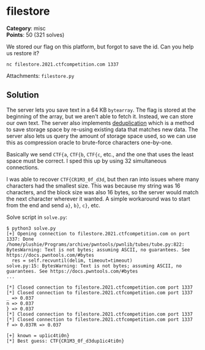 # filestore

**Category**: misc \
**Points**: 50 (321 solves)

We stored our flag on this platform, but forgot to save the id. Can you help us
restore it?

```
nc filestore.2021.ctfcompetition.com 1337
```

Attachments: `filestore.py`

## Solution

The server lets you save text in a 64 KB `bytearray`. The flag is stored at the
beginning of the array, but we aren't able to fetch it. Instead, we can store
our own text. The server also implements
[deduplication](https://en.wikipedia.org/wiki/Data_deduplication) which is a
method to save storage space by re-using existing data that matches new data.
The server also lets us query the amount of storage space used, so we can use
this as compression oracle to brute-force characters one-by-one.

Basically we send `CTF{a`, `CTF{b`, `CTF{c`, etc., and the one that uses the
least space must be correct. I sped this up by using 32 simultaneous
connections.

I was able to recover `CTF{CR1M3_0f_d3d`, but then ran into issues where many
characters had the smallest size. This was because my string was 16 characters,
and the block size was also 16 bytes, so the server would match the next
character wherever it wanted. A simple workaround was to start from the end and
send `a}`, `b}`, `c}`, etc.

Solve script in `solve.py`:

```
$ python3 solve.py
[+] Opening connection to filestore.2021.ctfcompetition.com on port 1337: Done
/home/plushie/Programs/archive/pwntools/pwnlib/tubes/tube.py:822: BytesWarning: Text is not bytes; assuming ASCII, no guarantees. See https://docs.pwntools.com/#bytes
  res = self.recvuntil(delim, timeout=timeout)
solve.py:15: BytesWarning: Text is not bytes; assuming ASCII, no guarantees. See https://docs.pwntools.com/#bytes
...

[*] Closed connection to filestore.2021.ctfcompetition.com port 1337
[*] Closed connection to filestore.2021.ctfcompetition.com port 1337
_ => 0.037
n => 0.037
} => 0.037
[*] Closed connection to filestore.2021.ctfcompetition.com port 1337
[*] Closed connection to filestore.2021.ctfcompetition.com port 1337
f => 0.037R => 0.037

[+] known = up1ic4ti0n}
[*] Best guess: CTF{CR1M3_0f_d3dup1ic4ti0n}
```
